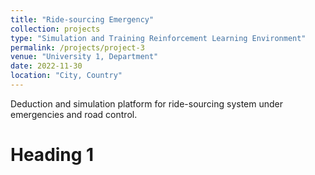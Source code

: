 ```yaml
---
title: "Ride-sourcing Emergency"
collection: projects
type: "Simulation and Training Reinforcement Learning Environment"
permalink: /projects/project-3
venue: "University 1, Department"
date: 2022-11-30
location: "City, Country"
---
```


Deduction and simulation platform for ride-sourcing system under emergencies and road control.

Heading 1
======